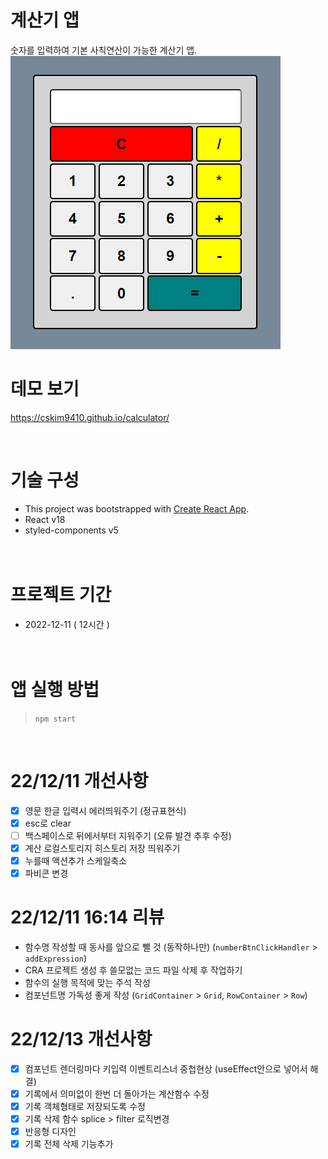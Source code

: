# 계산기 앱

숫자를 입력하여 기본 사칙연산이 가능한 계산기 앱.
</br>
![앱스샷](./emul.png)

# 데모 보기

https://cskim9410.github.io/calculator/

</br>

# 기술 구성

- This project was bootstrapped with [Create React App](https://github.com/facebook/create-react-app).
- React v18
- styled-components v5
  </br>
  </br>
  </br>

# 프로젝트 기간

- 2022-12-11 ( 12시간 )  
  </br>
  </br>

# 앱 실행 방법

> `npm start`

<br />

# 22/12/11 개선사항

- [x] 영문 한글 입력시 에러띄워주기 (정규표현식)
- [x] esc로 clear
- [ ] 백스페이스로 뒤에서부터 지워주기 (오류 발견 추후 수정)
- [x] 계산 로컬스토리지 히스토리 저장 띄워주기
- [x] 누를때 액션추가 스케일축소
- [x] 파비콘 변경

# 22/12/11 16:14 리뷰

- 함수명 작성할 때 동사를 앞으로 뺄 것 (동작하나만) (`numberBtnClickHandler` > `addExpression`)
- CRA 프로젝트 생성 후 쓸모없는 코드 파일 삭제 후 작업하기
- 함수의 실행 목적에 맞는 주석 작성
- 컴포넌트명 가독성 좋게 작성 (`GridContainer` > `Grid`, `RowContainer` > `Row`)

# 22/12/13 개선사항

- [x] 컴포넌트 렌더링마다 키입력 이벤트리스너 중첩현상 (useEffect안으로 넣어서 해결)
- [x] 기록에서 의미없이 한번 더 돌아가는 계산함수 수정
- [x] 기록 객체형태로 저장되도록 수정
- [x] 기록 삭제 함수 splice > filter 로직변경
- [x] 반응형 디자인
- [x] 기록 전체 삭제 기능추가
